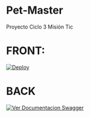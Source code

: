 # Pet-Master
Proyecto Ciclo 3 Misión Tic

# FRONT:
[![Deploy](https://www.herokucdn.com/deploy/button.svg)](https://petmaster.herokuapp.com/)

# BACK
[![Ver Documentacion Swagger](http://jessemillar.github.io/view-in-swagger-button/button.svg)](https://petmaster1.herokuapp.com/swagger-ui/index.html)



